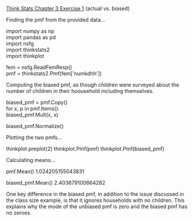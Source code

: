 [Think Stats Chapter 3 Exercise 1](http://greenteapress.com/thinkstats2/html/thinkstats2004.html#toc31) (actual vs. biased)

Finding the pmf from the provided data...  

import numpy as np  
import pandas as pd  
import nsfg  
import thinkstats2  
import thinkplot  

fem = nsfg.ReadFemResp()  
pmf = thinkstats2.Pmf(fem['numkdhh'])  

Computing the biased pmf, as though children were surveyed about the number of children in their hoousehold including themselves.

biased_pmf = pmf.Copy()  
for x, p in pmf.Items():  
    biased_pmf.Mult(x, x)  
        
biased_pmf.Normalize()  

Plotting the two pmfs...

thinkplot.preplot(2)
thinkplot.Pmf(pmf)
thinkplot.Pmf(biased_pmf)

Calculating means...

pmf.Mean()
1.024205155043831

biased_pmf.Mean()
2.403679100664282

One key difference in the biased pmf, in addition to the issue discussed in the class size example, is that it ignores households with no children. This explains why the mode of the unbiased pmf is zero and the biased pmf has no zeroes.
